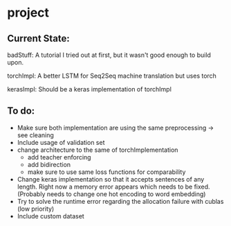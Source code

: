 # project

## Current State:

badStuff: A tutorial I tried out at first, but it wasn't good enough to build upon.

torchImpl: A better LSTM for Seq2Seq machine translation but uses torch

kerasImpl: Should be a keras implementation of torchImpl


## To do:

* Make sure both implementation are using the same preprocessing -> see cleaning
* Include usage of validation set
* change architecture to the same of torchImplementation 
  * add teacher enforcing
  * add bidirection
  * make sure to use same loss functions for comparability
* Change keras implementation so that it accepts sentences of any length. Right now a memory error appears which needs to be fixed. (Probably needs to change one hot encoding to word embedding)
* Try to solve the runtime error regarding the allocation failure with cublas (low priority)
* Include custom dataset
